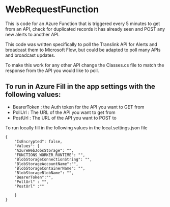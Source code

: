 # WebRequestFunction

This is code for an Azure Function that is triggered every 5 minutes to get from an API, check for duplicated records it has already seen and POST any new alerts to another API.

This code was written specifically to poll the Translink API for Alerts and broadcast them to Microsoft Flow, but could be adapted to poll many APIs and broadcast updates. 

To make this work for any other API change the Classes.cs file to match the response from the API you would like to poll. 

## To run in Azure Fill in the app settings with the following values:
- BearerToken : the Auth token for the API you want to GET from
- PollUrl : The URL of the API you want to get from
- PostUrl : The URL of the API you want to POST to

To run locally fill in the following values in the local.settings.json file 
```
{
    "IsEncrypted": false,
    "Values": {
    "AzureWebJobsStorage": "",
    "FUNCTIONS_WORKER_RUNTIME": "",
    "BlobStorageConnectionString": "",
    "BlobStorageAccountName":"",
    "BlobStorageContainerName": "",
    "BlobStorageBlobName": "",
    "BearerToken":"",
    "PollUrl" : "",
    "PostUrl" :"" 

    }
}
```
